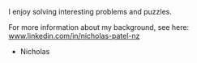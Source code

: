 I enjoy solving interesting problems and puzzles. 

For more information about my background, see here: www.linkedin.com/in/nicholas-patel-nz

- Nicholas
